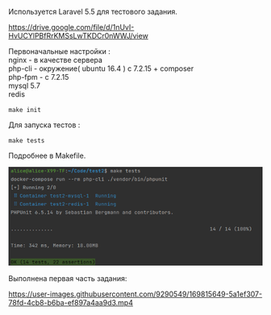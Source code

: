 Используется Laravel 5.5 для тестового задания.

https://drive.google.com/file/d/1nUvI-HvUCYlPBfRrKMSsLwTKDCr0nWWJ/view

Первоначальные настройки :  
nginx - в качестве сервера  
php-cli - окружение( ubuntu 16.4 ) c 7.2.15 + composer  
php-fpm - с 7.2.15  
mysql 5.7   
redis 
```
make init
```
Для запуска тестов :
```
make tests 
```

Подробнее в Makefile.

![media/img.png](media/img.png)

Выполнена первая часть задания: 




https://user-images.githubusercontent.com/9290549/169815649-5a1ef307-78fd-4cb8-b6ba-ef897a4aa9d3.mp4

